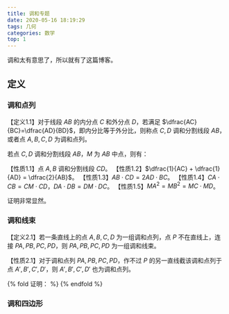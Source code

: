 ```yaml
---
title: 调和专题
date: 2020-05-16 18:19:29
tags: 几何
categories: 数学
top: 1
---
```


调和太有意思了，所以就有了这篇博客。

<!-- more -->

## 定义

### 调和点列

【定义1.1】对于线段 $AB$ 的内分点 $C$ 和外分点 $D$，若满足 $\dfrac{AC}{BC}=\dfrac{AD}{BD}$，即内分比等于外分比，则称点 $C, D$ 调和分割线段 $AB$，或者点 $A, B, C, D$ 为调和点列。

若点 $C, D$ 调和分割线段 $AB$，$M$ 为 $AB$ 中点，则有：

【性质1.1】点 $A, B$ 调和分割线段 $CD$。
【性质1.2】$\dfrac{1}{AC} + \dfrac{1}{AD} = \dfrac{2}{AB}$。
【性质1.3】$AB\cdot CD = 2AD\cdot BC$。
【性质1.4】$CA\cdot CB = CM\cdot CD$，$DA\cdot DB = DM\cdot DC$。
【性质1.5】$MA^2 = MB^2 = MC\cdot MD$。

证明非常显然。

### 调和线束

【定义2.1】若一条直线上的点 $A, B, C, D$ 为一组调和点列，点 $P$ 不在直线上，连接 $PA, PB, PC, PD$，则 $PA, PB, PC, PD$ 为一组调和线束。

【性质2.1】对于调和点列 $PA, PB, PC, PD$，作不过 $P$ 的另一直线截该调和点列于点 $A', B', C', D'$，则 $A', B', C', D'$ 也为调和点列。

{% fold 证明： %}
{% endfold %}

### 调和四边形